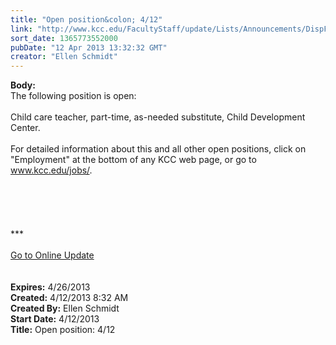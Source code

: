 ```yaml
---
title: "Open position&colon; 4/12"
link: "http://www.kcc.edu/FacultyStaff/update/Lists/Announcements/DispForm.aspx?ID=1073"
sort_date: 1365773552000
pubDate: "12 Apr 2013 13:32:32 GMT"
creator: "Ellen Schmidt"
---
```


<div><b>Body:</b> <div class="ExternalClass98BBB1F93AAF459A9B8434688565F2BA"><div>
<div>The following position is open: 
<div> </div>
<div>Child care teacher, part-time, as-needed substitute, Child Development Center.<br /><br />For detailed information about this and all other open positions, click on &quot;Employment&quot; at the bottom of any KCC web page, or go to <a href="/jobs">www.kcc.edu/jobs/</a>.<br /> </div>
<div> </div>
<div>
<div>
<div> </div>
<div> </div>
<div> </div>
<div>
<div>***</div>
<div> </div>
<div><a href="/FacultyStaff/update/Pages/dailyupdate.aspx">Go to Online Update</a></div>
<div> </div>
<div> </div></div></div></div></div></div></div></div>
<div><b>Expires:</b> 4/26/2013</div>
<div><b>Created:</b> 4/12/2013 8:32 AM</div>
<div><b>Created By:</b> Ellen Schmidt</div>
<div><b>Start Date:</b> 4/12/2013</div>
<div><b>Title:</b> Open position: 4/12</div>
